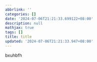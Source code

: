 ```yaml
---
abbrlink: ''
categories: []
date: '2024-07-06T21:21:33.699122+08:00'
description: null
mathjax: true
tags: []
title: title
updated: '2024-07-06T21:21:33.947+08:00'
---
```

bxuhbfh
